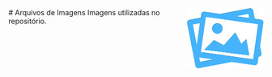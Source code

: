 <img src="/zImagens/image-icon.png" align="right" width="30%" height="30%"/>
# Arquivos de Imagens
Imagens utilizadas no repositório.
